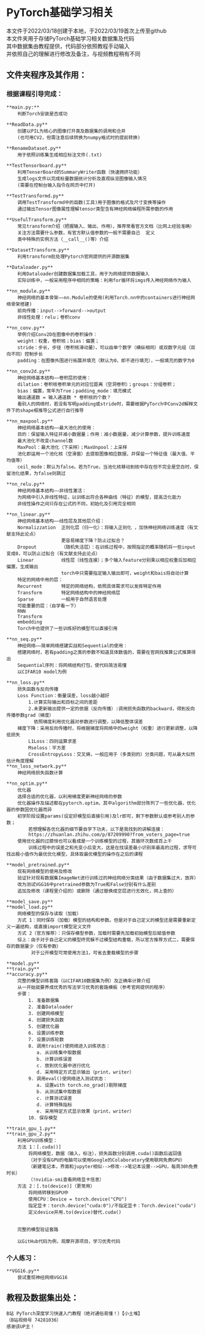 # PyTorch基础学习相关
本文件于2022/03/18创建于本地，于2022/03/19首次上传至github  
本文件夹用于存储PyTorch基础学习相关数据集及代码  
其中数据集由教程提供，代码部分依照教程手动输入  
并依照自己的理解进行修改及备注，与视频教程稍有不同  

## 文件夹程序及其作用：
### 根据课程引导完成：
    **main.py:**
        判断Torch安装是否成功

    **ReadData.py**
        创建以PIL为核心的图像打开类及数据集的调用和合并
        (也可用CV2，但需注意后续转换为numpy格式时的提前转换)

    **RenameDataset.py**
        用于依照训练集生成相应标注文件(.txt)

    **TestTensorboard.py**
        利用TenserBoard的SummaryWriter函数（快速拥挤功能）
        生成logs文件以完成标量数据统计分析及直观纵览图像输入情况
        (需要在控制台输入指令在网页中打开)

    **TestTransformd.py**
        调用TestTransformd中的函数(工具)用于图像的格式及尺寸变换等操作
        通过输出Tensor图像属性理解tensor类型含有神经网络编程所需参数的作用

    **UsefulTransform.py**
        常见transform介绍（把握输入、输出、作用），推荐常看官方文档（比网上经验准确）
        关注方法需要什么参数，有官方默认值参数的一般不需要自己  定义
        类中特殊的实例方法（__call__()等）介绍
    
    **DatasetTransform.py**
        利用transform批处理Pytorch官网提供的开源数据集
    
    **Dataloader.py**
        利用Dataloader创建数据集加载工具，用于为网络提供数据输入
        实际训练中，一般采用程序中相同的策略：利用for循环将imgs传入神经网络作为输入
    
    **nn_module.py**
        神经网络的基本骨架——nn.Module的使用(利用Torch.nn中的containers进行神经网络骨架搭建) 
        前向传播：input-->forward-->output
        非线性处理：relu；卷积conv

    **nn_conv.py**
        举例介绍Conv2D在图像中的卷积操作：
        weight：权重，卷积核；bias：偏置；
        stride：步长，步径（卷积核滑动量），可以由单个数字（横纵相同）或双数字元组（双向不同）控制步长
        padding：在图像外围进行拓展并填充（默认为0，即不进行填充），一般填充的数字为0

    **nn_conv2d.py**
        神经网络基本结构——卷积层的使用：
        dilation：卷积核卷积单元的对应位距离（空洞卷积）；groups：分组卷积；
        bias：偏置，常年为True；padding_mode：填充模式
        输出通道数 = 输入通道数 * 卷积核的个数？
        看别人的网络时，若没有写明padding或stride时，需要根据PyTorch中Conv2d解释文件下的shape框推导公式进行自行推导
    
    **nn_maxpool.py**
        神经网络基本结构——最大池化的使用：
        目的：保留输入特征并减小数据量；作用：减小数据量，减少计算参数，提升训练速度
        最大池化不改变channel数
        MaxPool：最大池化（下采样）；MaxUnpool：上采样
        池化即运用一个池化核（空滑窗）去提取图像相应数据，并保留一个特征值（最大值、平均值等）
        ceil_mode：默认为false。若为True，当池化核移动到核中存在但不完全是空白时，保留池化结果，为false则跳过

    **nn_relu.py**
        神经网络基本结构——非线性激活：
        为网络中引入非线性特征，以训练出符合各种曲线（特征）的模型，提高泛化能力
        非线性操作之间只存在公式的不同，初始化及引用完全相同
    
    **nn_linear.py**
        神经网络基本结构——线性层及其他层介绍：
        Normalizzation  正则化层（归一化）：将输入正则化 ，加快神经网络训练速度（有文献支持此论点）
                        更容易梯度下降？防止过拟合？
        Dropout         （随机失活层）：在训练过程中，按照指定的概率随机将一些input变成0，可以防止过拟合（有文献支持此论点）
        Linear          线性层（线性连接）；多个输入feature分别乘以相应权重后加相应偏置，生成输出 
                        torch中只需要指定输入输出即可，weight和bais将自动计算
        特定的网络中用的层：        
        Recurrent       特定的网络结构，依照具体需求可以发挥特定作用
        Transform       特定网络结构中的神经网络层
        Sparse          一般用于自然语言处理
        可能重要的层：（自学看一下）
        RNN
        Transform
        embedding
        Torch中也提供了一些训练好的模型可以直接引用

    **nn_seq.py**
        神经网络——简单网络搭建实战和Sequential的使用：
        搭建网络时，若有padding之类的参数不知道具体数值的，需要在官网找推算公式推算得出
        Sequential序列：将网络结构打包，使代码简洁易懂
        以CIFAR10 model为例

    **nn_loss.py**
        损失函数与反向传播
        Loss Function：衡量误差，loss越小越好
            1.计算实际输出和目标之间的差距
            2.未更新输出提供一定的依据（反向传播）:调用损失函数的backward，得到反向传播参数grad（梯度）
              依照梯度利用优化器对参数进行调整，以降低整体误差
        梯度下降：采用反向传播时，将根据梯度将网络中的weight（权重）进行更新调整，以降低损失
            L1Loss：四则运算求差
            Mseloss：平方差
            CrossEntropyLoss：交叉熵，一般应用于（多类别的）分类问题，可从最大似然估计角度理解 
    **nn_loss_network.py**
        神经网络损失函数计算

    **nn_optim.py**
        优化器
        选择合适的优化器，以利用梯度更新神经网络的参数
        优化器操作及描述都在pytorch.optim，其中algorithm部分陈列了一些优化器，优化器的参数因优化器而异
        初学阶段设置params(设定好模型后直接引用)及lr即可，剩下参数默认或参考别人的参数；
            若想理解各优化器的细节要自学下功夫，以下是我找到的讲解连接：
            https://zhuanlan.zhihu.com/p/87209990?from_voters_page=true
        使用优化器的过膝恒也可以看成是一个训练模型的过程，其循环次数成百上千
            训练过程中的误差之和先变小后变大，这是在找误差最小识别率最高的过程，求导可找出极小值作为最优优化模型，具体取最优模型的操作在之后的课程

    **model_pretrained.py**
        现有网络模型的使用及修改
        验证针对现有数据集ImageNet进行训练过的神经网络分类结果（由于数据集过大，放弃）
        改为测试VGG16中pretrained参数为True和False分别有什么差别
        追加及修改（课程里介绍的）或删除（通过替换成空层进行无效化，网上查的）
        
    **model_save.py**
    **model_load.py**
        网络模型的保存与读取（加载）
        方式 1：同时保存（加载）模型的结构和参数。但是对于自己定义的模型还是需要重新定义一遍结构，或直接import模型定义文件
        方式 2（官方推荐）：只保存模型参数，加载时需要先加载初始模型后赋值参数
        综上：由于对于自己定义的模型终究躲不过模型结构重载，所以官方推荐方式二，需要保存的数据量少（仅有参数）
             对于公开模型可常使用方法1，可省去重载模型的步骤

    **model.py**
    **train.py**
    **accuracy.py**
        完整的模型训练套路（以CIFAR10数据集为例）及正确率计算介绍
        从一开始就要养成优秀的写法学习优秀的套路模板（参考官网提供的程序）
        步骤：
            1. 准备数据集
            2. 准备Dataloader
            3. 创建网络模型
            4. 创建损失函数
            5. 创建优化器
            6. 设置训练参数
            7. 设置训练轮数
            8. 调用train()使网络进入训练状态： 
               a. 从训练集中取数据
               b. 计算训练误差
               c. 放到优化器中进行优化
               d. 采用特定方式显示输出（print，writer）
            9. 调用eval()使网络进入测试状态：
               a. 设置with torch.no_grad()剔除梯度
               b. 从测试集中取数据
               c. 计算测试误差
               d. 计算特殊指标
               e. 采用特定方式显示效果（print，writer）
            10. 保存模型
            
    **train_gpu_1.py**
    **train_gpu_2.py**
        利用GPU训练模型：
        方法 1：[.cuda()]
            将网络模型，数据（输入，标注），损失函数分别调用.cuda()函数后返回值
            （对于没有GPU的电脑可以使用Google的Colaboratory使用联网免费GPU）
            （新建笔记本，界面和jupyter相似-->修改-->笔记本设置-->GPU，每周30h免费时长）
            （!nvidia-smi查看网络显卡信息）
        方法 2：[.to(device)]（更常用）
            将网络转移到GPU中
            使用CPU：Device = torch.device("CPU")
            指定显卡：torch.device("cuda:0")/不指定显卡：Torch.device("cuda")
            定义device并用.to(device)替代.cuda()


        完整的模型验证套路

        以GitHub代码为例，观摩开源项目，学习优秀代码
        

### 个人练习：
    **VGG16.py**
        尝试重现神经网络VGG16


## 教程及数据集出处：
    B站 PyTorch深度学习快速入门教程（绝对通俗易懂！）【小土堆】
    （B站视频号 74281036）
    感谢该UP主！
